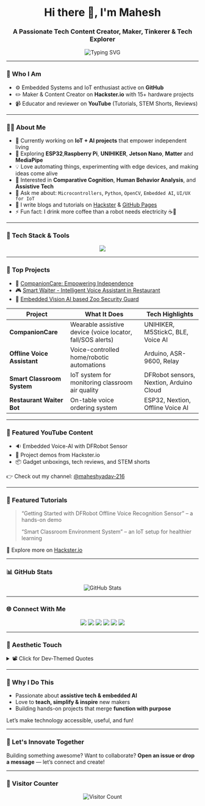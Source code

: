 <h1 align="center">Hi there 👋, I'm Mahesh</h1>
<h3 align="center">A Passionate Tech Content Creator, Maker, Tinkerer & Tech Explorer</h3>

<p align="center">
  <img src="https://readme-typing-svg.demolab.com?font=Fira+Code&weight=500&size=22&pause=1000&color=00BFFF&center=true&vCenter=true&width=500&lines=Welcome+to+my+GitHub!;IoT+%7C+AI+%7C+Open+Source+%7C+Maker;Let's+build+something+awesome!" alt="Typing SVG" />
</p>

---

### 💼 Who I Am

- ⚙️ Embedded Systems and IoT enthusiast active on **GitHub**
- ✏️ Maker & Content Creator on **Hackster.io** with 15+ hardware projects  
- 📹 Educator and reviewer on **YouTube** (Tutorials, STEM Shorts, Reviews)

---

### 👨‍💻 About Me

- 🔭 Currently working on **IoT + AI projects** that empower independent living  
- 🌱 Exploring **ESP32**,**Raspberry Pi**, **UNIHIKER**, **Jetson Nano**, **Matter** and **MediaPipe**  
- 💡 Love automating things, experimenting with edge devices, and making ideas come alive  
- 🧠 Interested in **Comparative Cognition**, **Human Behavior Analysis**, and **Assistive Tech**  
- 💬 Ask me about: `Microcontrollers`, `Python`, `OpenCV`, `Embedded AI`, `UI/UX for IoT`  
- 📝 I write blogs and tutorials on [Hackster](https://www.hackster.io/maheshyadav216) & [GitHub Pages](#)  
- ⚡ Fun fact: I drink more coffee than a robot needs electricity ☕🤖

---

### 🔧 Tech Stack & Tools

<p align="center">
  <img src="https://skillicons.dev/icons?i=python,c,cpp,arduino,raspberrypi,linux,git,github,vscode,docker,html,css,js,nodejs,mysql,sqlite,figma" />
</p>

---

### 🧠 Top Projects

- 🚨 [CompanionCare: Empowering Independence](https://www.hackster.io/maheshyadav216/companioncare-empowering-independence-11e267)  
- 🎮 [Smart Waiter - Intelligent Voice Assistant in Restaurant](https://www.hackster.io/maheshyadav216/smart-waiter-intelligent-voice-assistant-in-restaurant-1ad872)  
- 🧠 [Embedded Vision AI based Zoo Security Guard](https://www.hackster.io/maheshyadav216/embedded-vision-ai-based-zoo-security-guard-e4c0da)  

| Project | What It Does | Tech Highlights |
|--------|---------------|------------------|
| **CompanionCare** | Wearable assistive device (voice locator, fall/SOS alerts) | UNIHIKER, M5StickC, BLE, Voice AI |
| **Offline Voice Assistant** | Voice-controlled home/robotic automations | Arduino, ASR-9600, Relay |
| **Smart Classroom System** | IoT system for monitoring classroom air quality | DFRobot sensors, Nextion, Arduino Cloud |
| **Restaurant Waiter Bot** | On-table voice ordering system | ESP32, Nextion, Offline Voice AI |

---

### 🎥 Featured YouTube Content

- 🔉 Embedded Voice-AI with DFRobot Sensor  
- 🧪 Project demos from Hackster.io  
- 📦 Gadget unboxings, tech reviews, and STEM shorts  

👉 Check out my channel: [@maheshyadav-216](https://www.youtube.com/@maheshyadav-216)

---

### 📝 Featured Tutorials

> “Getting Started with DFRobot Offline Voice Recognition Sensor” – a hands-on demo  
>  
> “Smart Classroom Environment System” – an IoT setup for healthier learning  

🧾 Explore more on [Hackster.io](https://www.hackster.io/maheshyadav216)

---

### 📊 GitHub Stats

<p align="center">
  <img src="https://github-readme-stats.vercel.app/api?username=maheshyadav216&show_icons=true&theme=github_dark&count_private=true&hide_border=true" alt="GitHub Stats" />
</p>

---

### 🌐 Connect With Me

<p align="center">
  <a href="https://www.linkedin.com/in/maheshy/"><img src="https://img.shields.io/badge/LinkedIn-blue?logo=linkedin&logoColor=white" /></a>
  <a href="mailto:maheshyadav216@hotmail.com"><img src="https://img.shields.io/badge/Email-Hotmail-blue?logo=microsoftoutlook&logoColor=white" /></a>
  <a href="https://x.com/celeritas216"><img src="https://img.shields.io/badge/X-1DA1F2?logo=twitter&logoColor=white" /></a>
  <a href="https://github.com/maheshyadav216"><img src="https://img.shields.io/badge/GitHub-000?logo=github&logoColor=white" /></a>
  <a href="https://www.hackster.io/maheshyadav216"><img src="https://img.shields.io/badge/Hackster-1BA0D7?logo=hackster&logoColor=white" /></a>
  <a href="https://www.youtube.com/@maheshyadav-216"><img src="https://img.shields.io/badge/YouTube-FF0000?logo=youtube&logoColor=white" /></a>
</p>

---

### 🎨 Aesthetic Touch

<details>
<summary>📽️ Click for Dev-Themed Quotes</summary>

> “The best way to predict the future is to invent it.” – Alan Kay  
> “Code is like humor. When you have to explain it, it’s bad.”

</details>

---

### 🌟 Why I Do This

- Passionate about **assistive tech & embedded AI**  
- Love to **teach, simplify & inspire** new makers  
- Building hands-on projects that merge **function with purpose**

Let’s make technology accessible, useful, and fun!

---

### 💬 Let's Innovate Together

Building something awesome? Want to collaborate?
**Open an issue or drop a message** — let’s connect and create!

---

### 👀 Visitor Counter

<p align="center">
  <img src="https://komarev.com/ghpvc/?username=maheshyadav216&style=flat-square&color=blue" alt="Visitor Count"/>
</p>

